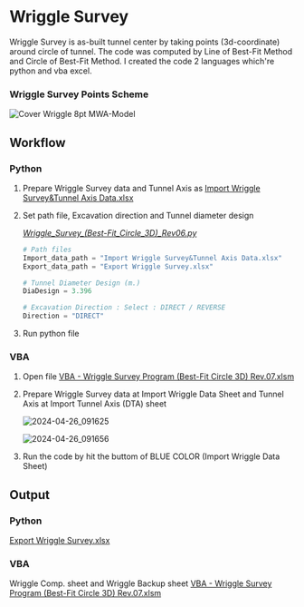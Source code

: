 # Wriggle Survey
Wriggle Survey is as-built tunnel center by taking points (3d-coordinate) around circle of tunnel. The code was computed by Line of Best-Fit Method and Circle of Best-Fit Method.
I created the code 2 languages which're python and vba excel.

### Wriggle Survey Points Scheme
![Cover Wriggle 8pt MWA-Model](https://github.com/suben-mk/Wriggle-Survey-for-Metro-Line/assets/89971741/5bbe4814-a8e9-4ab3-9e8f-6aa5bb5ffdd0)

## Workflow
### Python
  1. Prepare Wriggle Survey data and Tunnel Axis as [Import Wriggle Survey&Tunnel Axis Data.xlsx](https://github.com/suben-mk/Wriggle-Survey-for-Metro-Line/blob/main/Python/Import%20Wriggle%20Survey%26Tunnel%20Axis%20Data.xlsx)
  2. Set path file, Excavation direction and Tunnel diameter design
     
     [*Wriggle_Survey_(Best-Fit_Circle_3D)_Rev06.py*](https://github.com/suben-mk/Wriggle-Survey-for-Metro-Line/blob/main/Python/Wriggle_Survey_(Best-Fit_Circle_3D)_Rev06.py)
      ```py
      # Path files
      Import_data_path = "Import Wriggle Survey&Tunnel Axis Data.xlsx"
      Export_data_path = "Export Wriggle Survey.xlsx"

      # Tunnel Diameter Design (m.)
      DiaDesign = 3.396

      # Excavation Direction : Select : DIRECT / REVERSE
      Direction = "DIRECT"
      ```
      
  3. Run python file
### VBA
  1. Open file [VBA - Wriggle Survey Program (Best-Fit Circle 3D) Rev.07.xlsm](https://github.com/suben-mk/Wriggle-Survey-for-Metro-Line/blob/main/VBA/VBA%20-%20Wriggle%20Survey%20Program%20(Best-Fit%20Circle%203D)%20Rev.07.xlsm)
  2. Prepare Wriggle Survey data at Import Wriggle Data Sheet and Tunnel Axis at Import Tunnel Axis (DTA) sheet
     
     ![2024-04-26_091625](https://github.com/suben-mk/Wriggle-Survey-for-Metro-Line/assets/89971741/9ed4a691-eb48-4b68-b54c-1e34a2da08d7)

     ![2024-04-26_091656](https://github.com/suben-mk/Wriggle-Survey-for-Metro-Line/assets/89971741/5bbdde88-954a-45cc-a8b8-b7a608bafdd0)
     
  3. Run the code by hit the buttom of BLUE COLOR (Import Wriggle Data Sheet)

## Output
### Python
  [Export Wriggle Survey.xlsx](https://github.com/suben-mk/Wriggle-Survey-for-Metro-Line/blob/main/Python/Export%20Wriggle%20Survey.xlsx)
### VBA
  Wriggle Comp. sheet and Wriggle Backup sheet [VBA - Wriggle Survey Program (Best-Fit Circle 3D) Rev.07.xlsm](https://github.com/suben-mk/Wriggle-Survey-for-Metro-Line/blob/main/VBA/VBA%20-%20Wriggle%20Survey%20Program%20(Best-Fit%20Circle%203D)%20Rev.07.xlsm)
